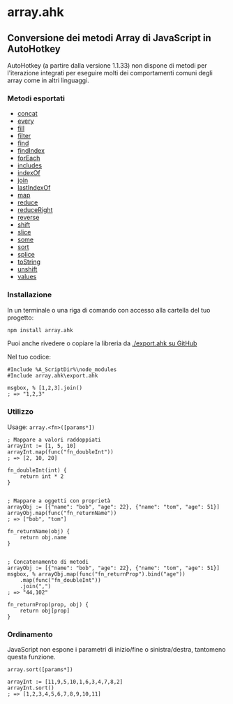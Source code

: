 # array.ahk
## Conversione dei metodi Array di JavaScript in AutoHotkey


AutoHotkey (a partire dalla versione 1.1.33) non dispone di metodi per l&#x27;iterazione integrati per eseguire molti dei comportamenti comuni degli array come in altri linguaggi.

### Metodi esportati
* [concat](/it/docs?id=concat)
* [every](/it/docs?id=every)
* [fill](/it/docs?id=fill)
* [filter](/it/docs?id=filter)
* [find](/it/docs?id=find)
* [findIndex](/it/docs?id=findIndex)
* [forEach](/it/docs?id=forEach)
* [includes](/it/docs?id=includes)
* [indexOf](/it/docs?id=indexOf)
* [join](/it/docs?id=join)
* [lastIndexOf](/it/docs?id=lastIndexOf)
* [map](/it/docs?id=map)
* [reduce](/it/docs?id=reduce)
* [reduceRight](/it/docs?id=reduceRight)
* [reverse](/it/docs?id=reverse)
* [shift](/it/docs?id=shift)
* [slice](/it/docs?id=slice)
* [some](/it/docs?id=some)
* [sort](/it/docs?id=sort)
* [splice](/it/docs?id=splice)
* [toString](/it/docs?id=toString)
* [unshift](/it/docs?id=unshift)
* [values](/it/docs?id=values)

### Installazione

In un terminale o una riga di comando con accesso alla cartella del tuo progetto:

```bash
npm install array.ahk
```
Puoi anche rivedere o copiare la libreria da [./export.ahk su GitHub](https://raw.githubusercontent.com/chunjee/array.ahk/master/export.ahk)


Nel tuo codice:

```autohotkey
#Include %A_ScriptDir%\node_modules
#Include array.ahk\export.ahk

msgbox, % [1,2,3].join()
; => "1,2,3"
```

### Utilizzo

Usage: `array.<fn>([params*])`
```autohotkey
; Mappare a valori raddoppiati
arrayInt := [1, 5, 10]
arrayInt.map(func("fn_doubleInt"))
; => [2, 10, 20]

fn_doubleInt(int) {
	return int * 2
}


; Mappare a oggetti con proprietà
arrayObj := [{"name": "bob", "age": 22}, {"name": "tom", "age": 51}]
arrayObj.map(func("fn_returnName"))
; => ["bob", "tom"]

fn_returnName(obj) {
	return obj.name
}


; Concatenamento di metodi
arrayObj := [{"name": "bob", "age": 22}, {"name": "tom", "age": 51}]
msgbox, % arrayObj.map(func("fn_returnProp").bind("age"))
	.map(func("fn_doubleInt"))
	.join(",")
; => "44,102"

fn_returnProp(prop, obj) {
	return obj[prop]
}
```

### Ordinamento

JavaScript non espone i parametri di inizio/fine o sinistra/destra, tantomeno questa funzione.

`array.sort([params*])`
```autohotkey
arrayInt := [11,9,5,10,1,6,3,4,7,8,2]
arrayInt.sort()
; => [1,2,3,4,5,6,7,8,9,10,11]
```
